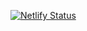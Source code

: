 [![Netlify Status](https://api.netlify.com/api/v1/badges/7ec2ed37-d4a7-442b-a2f0-9a705dba80e0/deploy-status)](https://app.netlify.com/sites/inuacrm/deploys)
